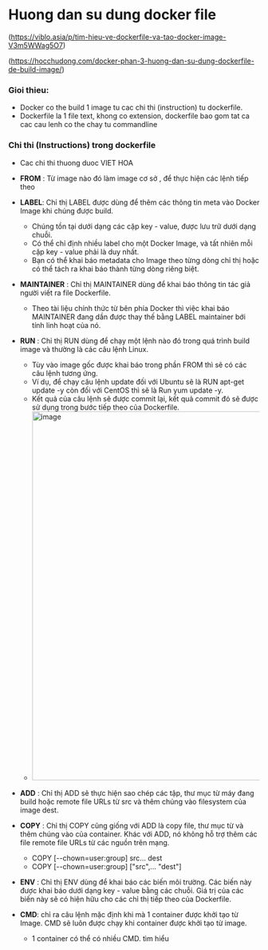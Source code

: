 # Huong dan su dung docker file
(https://viblo.asia/p/tim-hieu-ve-dockerfile-va-tao-docker-image-V3m5WWag5O7)

(https://hocchudong.com/docker-phan-3-huong-dan-su-dung-dockerfile-de-build-image/)
### Gioi thieu:
- Docker co the build 1 image tu cac chi thi (instruction) tu dockerfile.
- Dockerfile la 1 file text, khong co extension, dockerfile bao gom tat ca cac cau lenh co the chay tu commandline

### Chi thi (Instructions) trong dockerfile
- Cac chi thi thuong duoc VIET HOA
- **FROM** : Từ image nào đó làm image cơ sở , để thực hiện các lệnh tiếp theo
- **LABEL**: Chỉ thị LABEL được dùng để thêm các thông tin meta vào Docker Image khi chúng được build. 
  - Chúng tồn tại dưới dạng các cặp key - value, được lưu trữ dưới dạng chuỗi. 
  - Có thể chỉ định nhiều label cho một Docker Image, và tất nhiên mỗi cặp key - value phải là duy nhất.
  - Bạn có thể khai báo metadata cho Image theo từng dòng chỉ thị hoặc có thể tách ra khai báo thành từng dòng riêng biệt.
- **MAINTAINER** : Chỉ thị MAINTAINER dùng để khai báo thông tin tác giả người viết ra file Dockerfile.
  - Theo tài liệu chính thức từ bên phía Docker thì việc khai báo MAINTAINER đang dần được thay thế bằng LABEL maintainer bới tính linh hoạt của nó.
- **RUN** : Chỉ thị RUN dùng để chạy một lệnh nào đó trong quá trình build image và thường là các câu lệnh Linux. 
  - Tùy vào image gốc được khai báo trong phần FROM thì sẽ có các câu lệnh tương ứng.
  -  Ví dụ, để chạy câu lệnh update đối với Ubuntu sẽ là RUN apt-get update -y còn đối với CentOS thì sẽ là Run yum update -y. 
  - Kết quả của câu lệnh sẽ được commit lại, kết quả commit đó sẽ được sử dụng trong bước tiếp theo của Dockerfile.
  - <img width="738" alt="image" src="https://user-images.githubusercontent.com/96764572/236108559-774c55ac-2385-46ec-9488-01ec2fca6580.png">

- **ADD** : Chỉ thị ADD sẽ thực hiện sao chép các tập, thư mục từ máy đang build hoặc remote file URLs từ src và thêm chúng vào filesystem của image dest.
- **COPY** : Chỉ thị COPY cũng giống với ADD là copy file, thư mục từ <src> và thêm chúng vào <dest> của container. Khác với ADD, nó không hỗ trợ thêm các file remote file URLs từ các nguồn trên mạng.
    - COPY [--chown=user:group] src... dest
    - COPY [--chown=user:group] ["src",... "dest"]
- **ENV** : Chỉ thị ENV dùng để khai báo các biến môi trường. 
    Các biến này được khai báo dưới dạng key - value bằng các chuỗi. 
    Giá trị của các biến này sẽ có hiện hữu cho các chỉ thị tiếp theo của Dockerfile.
- **CMD**: chỉ ra câu lệnh mặc định khi mà 1 container được khởi tạo từ Image. CMD sẽ luôn được chạy khi container được khởi tạo từ image.
     - 1 container có thể có nhiều CMD. tìm hiểu
